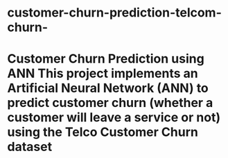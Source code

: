 # customer-churn-prediction-telcom-churn-
# Customer Churn Prediction using ANN  This project implements an **Artificial Neural Network (ANN)** to predict customer churn (whether a customer will leave a service or not) using the **Telco Customer Churn dataset**
